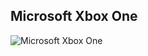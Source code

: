 ## Microsoft Xbox One

![Microsoft Xbox One](/images/consoles/large/Xbox-One-Console-wController-FL.jpg)
